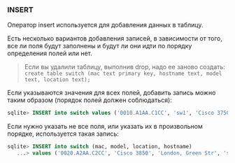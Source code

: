 ### INSERT

Оператор insert используется для добавления данных в таблицу.

Есть несколько вариантов добавления записей, в зависимости от того, все ли поля будут заполнены и будут ли они идти по порядку определения полей или нет.

> Если вы удалили таблицу, выполнив drop, надо ее заново создать:
> ```create table switch (mac text primary key, hostname text, model text, location text);```

Если указываются значения для всех полей, добавить запись можно таким образом (порядок полей должен соблюдаться):
```sql
sqlite> INSERT into switch values ('0010.A1AA.C1CC', 'sw1', 'Cisco 3750', 'London, Green Str');
```

Если нужно указать не все поля, или указать их в произвольном порядке, используется такая запись:
```sql
sqlite> INSERT into switch (mac, model, location, hostname)
   ...> values ('0020.A2AA.C2CC', 'Cisco 3850', 'London, Green Str', 'sw2');
```

